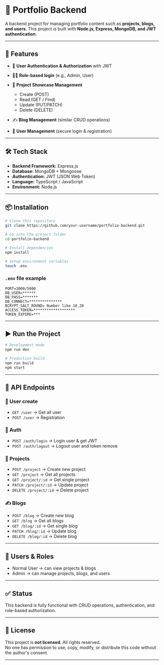 # 📌 Portfolio Backend

A backend project for managing portfolio content such as **projects, blogs, and users**. This project is built with **Node.js, Express, MongoDB, and JWT authentication**.

---

## 🚀 Features

* 🔐 **User Authentication & Authorization** with JWT
* 👨‍💻 **Role-based login** (e.g., Admin, User)
* 📂 **Project Showcase Management**

  * Create (POST)
  * Read (GET / Find)
  * Update (PUT/PATCH)
  * Delete (DELETE)
* ✍️ **Blog Management** (similar CRUD operations)
* 👤 **User Management** (secure login & registration)

---

## 🛠️ Tech Stack

* **Backend Framework:** Express.js
* **Database:** MongoDB + Mongoose
* **Authentication:** JWT (JSON Web Token)
* **Language:** TypeScript / JavaScript
* **Environment:** Node.js

---

## 📦 Installation

```bash
# Clone this repository
git clone https://github.com/your-username/portfolio-backend.git

# Go into the project folder
cd portfolio-backend

# Install dependencies
npm install

# Setup environment variables
touch .env
```

### `.env` file example

```env
PORT=3000/5000
DB_USER=******
DB_PASS=*******
DB_CONNECT=***************
BCRYPT_SALT_ROUND= Number like 10,20
ACCESS_TOKEN=*******************
TOKEN_EXPIRE=***
```

---

## ▶️ Run the Project

```bash
# Development mode
npm run dev

# Production build
npm run build
npm start
```

---

## 📡 API Endpoints

### 🔑 User create 

* `GET /user` → Get all user
* `POST /user` → Registration
### 🔑 Auth

* `POST /auth/login` → Login user & get JWT
* `POST /auth/logout` → Logout user and token remove

### 📂 Projects

* `POST /project` → Create new project
* `GET /project` → Get all projects
* `GET /project/:id` → Get single project
* `PATCH /project/:id` → Update project
* `DELETE /project/:id` → Delete project

### ✍️ Blogs

* `POST /blog` → Create new blog
* `GET /blog` → Get all blogs
* `GET /blog/:id` → Get single blog
* `PATCH /blog/:id` → Update blog
* `DELETE /blog/:id` → Delete blog

---

## 👤 Users & Roles

* Normal User → can view projects & blogs
* Admin → can manage projects, blogs, and users

---

## ✅ Status

This backend is fully functional with CRUD operations, authentication, and role-based authorization.

---

## 📜 License

This project is **not licensed**. All rights reserved.  
No one has permission to use, copy, modify, or distribute this code without the author's consent.

---
